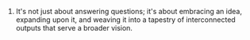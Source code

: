  1. It's not just about answering questions; it's about embracing an idea, expanding upon it, and weaving it into a tapestry of interconnected outputs that serve a broader vision.
